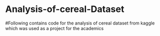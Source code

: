 # Analysis-of-cereal-Dataset

#Following contains code for the analysis of cereal dataset from kaggle which was used as a project for the academics
